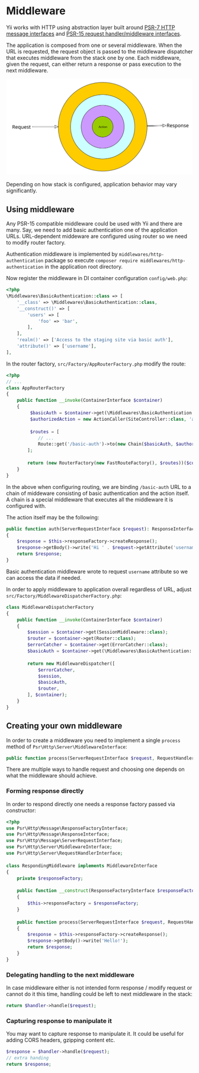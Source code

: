 # Middleware

Yii works with HTTP using abstraction layer built around [PSR-7 HTTP message interfaces](https://www.php-fig.org/psr/psr-7/)
and [PSR-15 request handler/middleware interfaces](https://www.php-fig.org/psr/psr-15/).

The application is composed from one or several middleware. When the URL is requested, the request object is passed to
the middleware dispatcher that executes middleware from the stack one by one. Each middleware, given the request, can
either return a response or pass execution to the next middleware. 

![Middleware](img/middleware.svg)

Depending on how stack is configured, application behavior may vary significantly.

## Using middleware

Any PSR-15 compatible middleware could be used with Yii and there are many. Say, we need to add basic authentication
one of the application URLs. URL-dependent middeware are configured using router so we need to modify router factory. 

Authentication middleware is implemented by `middlewares/http-authentication` package so execute
`composer require middlewares/http-authentication` in the application root directory.

Now register the middleware in DI container configuration `config/web.php`:

```php
<?php
\Middlewares\BasicAuthentication::class => [
    '__class' => \Middlewares\BasicAuthentication::class,
    '__construct()' => [
        'users' => [
            'foo' => 'bar',
        ],
    ],
    'realm()' => ['Access to the staging site via basic auth'],
    'attribute()' => ['username'],
],
```

In the router factory, `src/Factory/AppRouterFactory.php` modify the route:

```php
<?php
// ...
class AppRouterFactory
{
    public function __invoke(ContainerInterface $container)
    {
         $basicAuth = $container->get(\Middlewares\BasicAuthentication::class);
         $authorizedAction = new ActionCaller(SiteController::class, 'auth', $container);

         $routes = [
            // ...
            Route::get('/basic-auth')->to(new Chain($basicAuth, $authorizedAction)),
        ];

        return (new RouterFactory(new FastRouteFactory(), $routes))($container);
    }
}
```

In the above when configuring routing, we are binding `/basic-auth` URL to a chain of middeware consisting of basic
authentication and the action itself. A chain is a special middleware that executes all the middleware it is configured
with.

The action itself may be the following:

```php
public function auth(ServerRequestInterface $request): ResponseInterface
{
    $response = $this->responseFactory->createResponse();
    $response->getBody()->write('Hi ' . $request->getAttribute('username'));
    return $response;
}
```

Basic authentication middleware wrote to request `username` attribute so we can access the data if needed.

In order to apply middleware to application overall regardless of URL, adjust `src/Factory/MiddlewareDispatcherFactory.php`:

```php
class MiddlewareDispatcherFactory
{
    public function __invoke(ContainerInterface $container)
    {
        $session = $container->get(SessionMiddleware::class);
        $router = $container->get(Router::class);
        $errorCatcher = $container->get(ErrorCatcher::class);
        $basicAuth = $container->get(\Middlewares\BasicAuthentication::class);

        return new MiddlewareDispatcher([
            $errorCatcher,
            $session,
            $basicAuth,
            $router,
        ], $container);
    }
}
```

## Creating your own middleware

In order to create a middleware you need to implement a single `process` method of `Psr\Http\Server\MiddlewareInterface`:

```php
public function process(ServerRequestInterface $request, RequestHandlerInterface $handler): ResponseInterface;
```

There are multiple ways to handle request and choosing one depends on what the middleware should achieve.

### Forming response directly

In order to respond directly one needs a response factory passed via constructor:

```php
<?php
use Psr\Http\Message\ResponseFactoryInterface;
use Psr\Http\Message\ResponseInterface;
use Psr\Http\Message\ServerRequestInterface;
use Psr\Http\Server\MiddlewareInterface;
use Psr\Http\Server\RequestHandlerInterface;

class RespondingMiddleware implements MiddlewareInterface
{
    private $responseFactory;

    public function __construct(ResponseFactoryInterface $responseFactory)
    {
        $this->responseFactory = $responseFactory;
    }

    public function process(ServerRequestInterface $request, RequestHandlerInterface $handler): ResponseInterface
    {
        $response = $this->responseFactory->createResponse();
        $response->getBody()->write('Hello!');
        return $response;
    }
}
```

### Delegating handling to the next middleware

In case middleware either is not intended form response / modify request or cannot do it this time, handling could be
left to next middleware in the stack:  

```php
return $handler->handle($request);
```

### Capturing response to manipulate it

You may want to capture response to manipulate it. It could be useful for adding CORS headers, gzipping content etc.

```php
$response = $handler->handle($request);
// extra handing
return $response;
```

